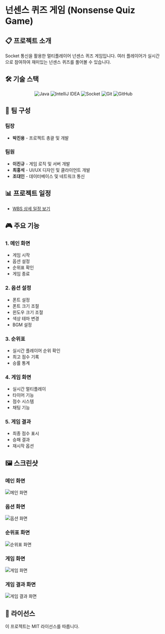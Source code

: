 # 넌센스 퀴즈 게임 (Nonsense Quiz Game)

## 📋 프로젝트 소개
Socket 통신을 활용한 멀티플레이어 넌센스 퀴즈 게임입니다. 여러 플레이어가 실시간으로 참여하여 재미있는 넌센스 퀴즈를 풀어볼 수 있습니다.

## 🛠️ 기술 스택
<div align="center">
  
![Java](https://img.shields.io/badge/Java-007396?style=flat-square&logo=Java&logoColor=white)
![IntelliJ IDEA](https://img.shields.io/badge/IntelliJ_IDEA-000000?style=flat-square&logo=intellij-idea&logoColor=white)
![Socket](https://img.shields.io/badge/Socket-010101?style=flat-square&logo=socket.io&logoColor=white)
![Git](https://img.shields.io/badge/Git-F05032?style=flat-square&logo=git&logoColor=white)
![GitHub](https://img.shields.io/badge/GitHub-181717?style=flat-square&logo=github&logoColor=white)

</div>

## 👥 팀 구성

### 팀장
- **박진용** - 프로젝트 총괄 및 개발

### 팀원
- **이진규** - 게임 로직 및 서버 개발
- **최홍석** - UI/UX 디자인 및 클라이언트 개발
- **조대인** - 데이터베이스 및 네트워크 통신

## 📊 프로젝트 일정
- [WBS 상세 일정 보기](https://docs.google.com/spreadsheets/d/13AxJwgGNC2VnQWxMEjQ5AIC6CLCdZ66Fd0nFugfy7KM/edit?gid=970999793#gid=970999793)

## 🎮 주요 기능

### 1. 메인 화면
- 게임 시작
- 옵션 설정
- 순위표 확인
- 게임 종료

### 2. 옵션 설정
- 폰트 설정
- 폰트 크기 조절
- 윈도우 크기 조절
- 색상 테마 변경
- BGM 설정

### 3. 순위표
- 실시간 플레이어 순위 확인
- 최고 점수 기록
- 승률 통계

### 4. 게임 화면
- 실시간 멀티플레이
- 타이머 기능
- 점수 시스템
- 채팅 기능

### 5. 게임 결과
- 최종 점수 표시
- 승패 결과
- 재시작 옵션

## 🖼️ 스크린샷

### 메인 화면
![메인 화면](https://github.com/ChatHongPT/2024-JAVA-PROJECT/assets/129854575/c2f543f7-8e45-4a7c-a3c3-e3b3062d5a4f)

### 옵션 화면
![옵션 화면](https://github.com/ChatHongPT/2024-JAVA-PROJECT/assets/129854575/38e11e2f-b510-4c6c-b84a-560e420a3622)

### 순위표 화면
![순위표 화면](https://github.com/ChatHongPT/2024-JAVA-PROJECT/assets/129854575/76adb85c-01ea-420d-b0b2-33c772d0bcc2)

### 게임 화면
![게임 화면](https://github.com/ChatHongPT/2024-JAVA-PROJECT/assets/129854575/efc38574-790f-4b27-a23c-b932ba84272a)

### 게임 결과 화면
![게임 결과 화면](https://github.com/ChatHongPT/2024-JAVA-PROJECT/assets/129854575/19fd36de-0b4c-4421-a2c1-2b0b2083a92b)

## 📝 라이선스
이 프로젝트는 MIT 라이선스를 따릅니다.
